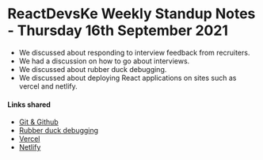 # ReactDevsKe Weekly Standup Notes - Thursday 16th September 2021

- We discussed about responding to interview feedback from recruiters.
- We had a discussion on how to go about interviews.
- We discussed about rubber duck debugging.
- We discussed about deploying React applications on sites such as vercel and netlify.

#### Links shared

- [Git & Github](https://youtu.be/RGOj5yH7evk)
- [Rubber duck debugging](https://en.wikipedia.org/wiki/Rubber_duck_debugging#:~:text=In%20software%20engineering%2C%20rubber%20duck,%2Dline%2C%20to%20the%20duck)
- [Vercel](https://vercel.com/)
- [Netlify](https://app.netlify.com/)
